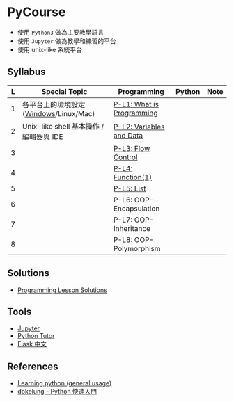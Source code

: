 # PyCourse

* 使用 `Python3` 做為主要教學語言
* 使用 `Jupyter` 做為教學和練習的平台
* 使用 unix-like 系統平台

## Syllabus

| L | Special Topic | Programming | Python | Note |
|---|---|---|---|---|
| 1 | 各平台上的環境設定([Windows](Environments/windows.md)/Linux/Mac) | [P-L1: What is Programming](Programming/P-Lesson-1-what-is-programming.ipynb) | | |
| 2 | Unix-like shell 基本操作 / 編輯器與 IDE | [P-L2: Variables and Data](Programming/P-Lesson-2-variables-and-data.ipynb) | | |
| 3 |  | [P-L3: Flow Control](Programming/P-Lesson-3-flow-control.ipynb) | | |
| 4 |  | [P-L4: Function(1)](Programming/P-Lesson-4-function-1.ipynb) | | |
| 5 |  | [P-L5: List](Programming/P-Lesson-5-list.ipynb) | | |
| 6 |  | P-L6: OOP-Encapsulation |  |  |
| 7 |  | P-L7: OOP-Inheritance |  |  |
| 8 |  | P-L8: OOP-Polymorphism |  |  |

## Solutions

* [Programming Lesson Solutions](Solutions/programming-lesson-solutions.ipynb)

## Tools

* [Jupyter](http://jupyter.org/)
* [Python Tutor](http://pythontutor.com/)
* [Flask 中文](http://docs.jinkan.org/docs/flask/tutorial/introduction.html)

## References

* [Learning python (general usage)](https://hackmd.io/AzCGA4FMGYDMCMC0oDGB2aiAsBWaA2ZARnwE5EUUccjx8jY0AmYIA===)
* [dokelung - Python 快速入門](https://www.gitbook.com/book/dokelung/dokelung-python-quickstart/details)
